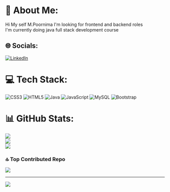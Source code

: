 # 💫 About Me:
Hi My self M.Poornima
I'm looking for frontend and backend roles<br>I'm currently doing java full stack development course


## 🌐 Socials:
[![LinkedIn](https://img.shields.io/badge/LinkedIn-%230077B5.svg?logo=linkedin&logoColor=white)](https://linkedin.com/in/https://www.linkedin.com/in/poornima-m-058b05249/) 

# 💻 Tech Stack:
![CSS3](https://img.shields.io/badge/css3-%231572B6.svg?style=plastic&logo=css3&logoColor=white) ![HTML5](https://img.shields.io/badge/html5-%23E34F26.svg?style=plastic&logo=html5&logoColor=white) ![Java](https://img.shields.io/badge/java-%23ED8B00.svg?style=plastic&logo=java&logoColor=white) ![JavaScript](https://img.shields.io/badge/javascript-%23323330.svg?style=plastic&logo=javascript&logoColor=%23F7DF1E) ![MySQL](https://img.shields.io/badge/mysql-%2300f.svg?style=plastic&logo=mysql&logoColor=white) ![Bootstrap](https://img.shields.io/badge/bootstrap-%23563D7C.svg?style=plastic&logo=bootstrap&logoColor=white)
# 📊 GitHub Stats:
![](https://github-readme-stats.vercel.app/api?username=Poornima219&theme=dark&hide_border=false&include_all_commits=false&count_private=false)<br/>
![](https://github-readme-streak-stats.herokuapp.com/?user=Poornima219&theme=dark&hide_border=false)<br/>
![](https://github-readme-stats.vercel.app/api/top-langs/?username=Poornima219&theme=dark&hide_border=false&include_all_commits=false&count_private=false&layout=compact)

### 🔝 Top Contributed Repo
![](https://github-contributor-stats.vercel.app/api?username=Poornima219&limit=5&theme=dark&combine_all_yearly_contributions=true)

---
[![](https://visitcount.itsvg.in/api?id=Poornima219&icon=0&color=0)](https://visitcount.itsvg.in)

<!-- Proudly created with GPRM ( https://gprm.itsvg.in ) -->
